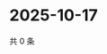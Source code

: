 # 2025-10-17

共 0 条

<!-- BEGIN ZHIHUVIDEO -->
<!-- 最后更新时间 Fri Oct 17 2025 10:19:44 GMT+0800 (China Standard Time) -->

<!-- END ZHIHUVIDEO -->

